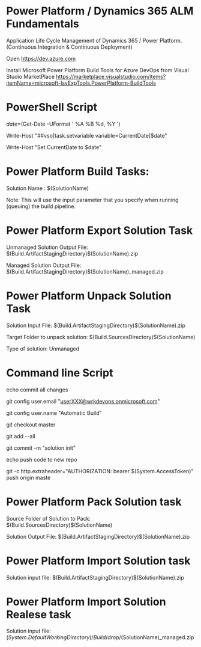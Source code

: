 # Power Platform / Dynamics 365 ALM Fundamentals
Application Life Cycle Management of Dynamics 365 / Power Platform. (Continuous Integration &amp; Continuous Deployment)

Open https://dev.azure.com 

Install Microsoft Power Platform Build Tools for Azure DevOps from Visual Studio MarketPlace  https://marketplace.visualstudio.com/items?itemName=microsoft-IsvExpTools.PowerPlatform-BuildTools

# PowerShell Script

$date=$(Get-Date -UFormat ' %A %B %d, %Y ')

Write-Host "##vso[task.setvariable variable=CurrentDate]$date"

Write-Host "Set CurrentDate to $date"

# Power Platform Build Tasks:

Solution Name : $(SolutionName)

Note: This will use the input parameter that you specify when running (queuing) the build pipeline.
# Power Platform Export Solution Task

Unmanaged Solution Output File: $(Build.ArtifactStagingDirectory)\$(SolutionName).zip

Managed Solution Output File: $(Build.ArtifactStagingDirectory)\$(SolutionName)_managed.zip

# Power Platform Unpack Solution Task
Solution Input File: $(Build.ArtifactStagingDirectory)\$(SolutionName).zip

Target Folder to unpack solution: $(Build.SourcesDirectory)\$(SolutionName)

Type of solution: Unmanaged

# Command line Script

echo commit all changes

git config user.email "userXXX@wrkdevops.onmicrosoft.com"

git config user.name "Automatic Build"

git checkout master

git add --all

git commit -m "solution init"

echo push code to new repo

git -c http.extraheader="AUTHORIZATION: bearer $(System.AccessToken)" push origin maste

# Power Platform Pack Solution task

Source Folder of Solution to Pack: $(Build.SourcesDirectory)\$(SolutionName)

Solution Output File: $(Build.ArtifactStagingDirectory)\$(SolutionName).zip

# Power Platform Import Solution task 

Solution input file: $(Build.ArtifactStagingDirectory)\$(SolutionName).zip

# Power Platform Import Solution Realese task 
Solution input file: $(System.DefaultWorkingDirectory)/Build/drop/$(SolutionName)_managed.zip




